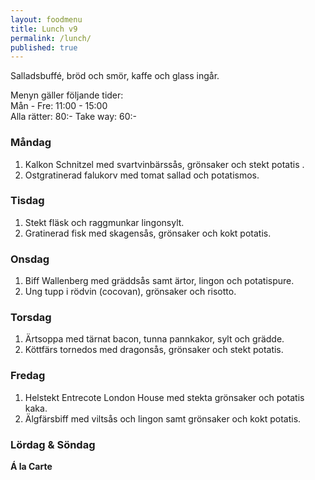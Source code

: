 ```yaml
---
layout: foodmenu
title: Lunch v9
permalink: /lunch/
published: true
---
```

Salladsbuffé, bröd och smör, kaffe och glass ingår.

Menyn gäller följande tider:  
Mån - Fre: 11:00 - 15:00  
Alla rätter: 80:- Take way: 60:-

### Måndag

1. Kalkon Schnitzel med svartvinbärssås, grönsaker och stekt potatis .
2. Ostgratinerad falukorv med tomat sallad och potatismos.

### Tisdag

1. Stekt fläsk och raggmunkar lingonsylt.
2. Gratinerad fisk med skagensås, grönsaker och kokt potatis.

### Onsdag

1. Biff Wallenberg med gräddsås samt ärtor, lingon och potatispure.
2. Ung tupp i rödvin (cocovan), grönsaker och risotto.

### Torsdag

1. Ärtsoppa med tärnat bacon, tunna pannkakor, sylt och grädde.
2. Köttfärs tornedos med dragonsås, grönsaker och stekt potatis.

### Fredag

1. Helstekt Entrecote London House med stekta grönsaker och potatis kaka.
2. Älgfärsbiff med viltsås och lingon samt grönsaker och kokt potatis.


### Lördag & Söndag

**Á la Carte**
